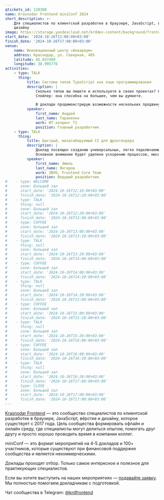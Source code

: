 ```yaml
---
qtickets_id: 128388
name: Krasnodar Frontend miniConf 2024
short_description: >-
    Для специалистов по клиентской разработке в браузере, JavaScript, вёрстке и
    дизайну
image: https://storage.yandexcloud.net/krddev-content/background/frontend.jpg
start_date: '2024-10-26T12:00:00+03:00'
finish_date: '2024-10-26T17:00:00+03:00'
venue:
    name: Инновационный центр «Аквариум»
    address: Краснодар, ул. Северная, 405
    latitude: 45.037499
    longitude: 38.995776
activities:
    - type: TALK
      thing:
          title: Система типов TypeScript как язык программирования
          description: |
              Сколько типов вы пишете и используете в своих проектах? Насколько они сложны? Случалось ли вам думать, что что-то невозможно полноценно затипизировать? А задумывались ли вы о том, на что действительно способна система типов TypeScript?  
              Спойлер: она способна на большее, чем вы думаете.

              В докладе продемонстрирую возможности нескольких продвинутых типов TypeScript, используя модуль интерполяции в качестве примера, и докажу, что на типах можно программировать.
          speaker:
              first_name: Андрей
              last_name: Тараненко
              work: ИТ-холдинг Т1
              position: Главный разработчик
    - type: TALK
      thing:
          title: Быстрый, масштабируемый CI для фронтендера
          description: |
              Доклад посвящен созданию универсальных, легко подключаемых CI/CD пайплайнов для фронтенд-разработчиков.  
              Основное внимание будет уделено ускорению процессов, масштабируемости и повторному использованию конфигураций в различных проектах.
          speaker:
              first_name: Эмиль
              last_name: Янгиров
              work: ЗВУК, Frontend Core Team
              position: Ведущий разработчик
#    - type: WELCOME
#      zone: Большой зал
#      start_date: '2024-10-26T12:10:00+03:00'
#      finish_date: '2024-10-26T12:20:00+03:00'
#    - type: TALK
#      thing: null
#      zone: Большой зал
#      start_date: '2024-10-26T12:20:00+03:00'
#      finish_date: '2024-10-26T13:00:00+03:00'
#    - type: COFFEE
#      zone: Большой зал
#      start_date: '2024-10-26T13:00:00+03:00'
#      finish_date: '2024-10-26T13:20:00+03:00'
#    - type: TALK
#      thing: null
#      zone: Большой зал
#      start_date: '2024-10-26T13:20:00+03:00'
#      finish_date: '2024-10-26T14:00:00+03:00'
#    - type: COFFEE
#      zone: Большой зал
#      start_date: '2024-10-26T14:00:00+03:00'
#      finish_date: '2024-10-26T14:20:00+03:00'
#    - type: TALK
#      thing: null
#      zone: Большой зал
#      start_date: '2024-10-26T14:20:00+03:00'
#      finish_date: '2024-10-26T15:00:00+03:00'
#    - type: COFFEE
#      zone: Большой зал
#      start_date: '2024-10-26T15:00:00+03:00'
#      finish_date: '2024-10-26T15:20:00+03:00'
#    - type: TALK
#      thing: null
#      zone: Большой зал
#      start_date: '2024-10-26T15:20:00+03:00'
#      finish_date: '2024-10-26T16:00:00+03:00'
#    - type: COFFEE
#      zone: Большой зал
#      start_date: '2024-10-26T16:00:00+03:00'
#      finish_date: '2024-10-26T16:20:00+03:00'
#    - type: TALK
#      thing: null
#      zone: Большой зал
#      start_date: '2024-10-26T16:20:00+03:00'
#      finish_date: '2024-10-26T17:00:00+03:00'
#    - type: CLOSE
#      zone: Большой зал
#      start_date: '2024-10-26T17:00:00+03:00'
#      finish_date: '2024-10-26T17:00:00+03:00'
---
```


[Krasnodar Frontend](https://t.me/krdfrontend) — это сообщество специалистов по клиентской разработке в браузере, JavaScript, вёрстке и дизайну, которое существует с 2017 года. Цель сообщества формировать офлайн и онлайн среду, где специалисты могут делиться опытом, помогать друг другу и просто хорошо проводить время в компании коллег.

miniConf — это формат мероприятий на 4-5 докладов и 100+ участников, которые существуют при финансовой поддержке сообщества и является некоммерческими.

Доклады проходят отбор. Только самое интересное и полезное для практикующих специалистов.

Если вы хотите выступить на наших мероприятиях — [подавайте заявку](https://krd.dev/cfp). Мы полностью помогаем докладчикам с подготовкой.

Чат сообщества в Telegram: [@krdfrontend](https://t.me/krdfrontend)
